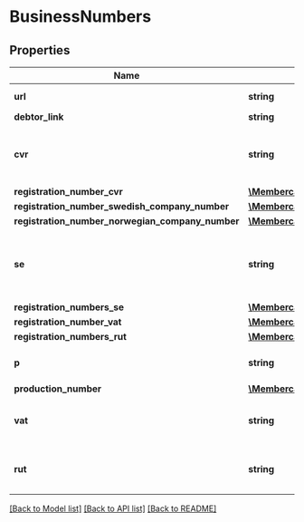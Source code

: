 # BusinessNumbers

## Properties
Name | Type | Description | Notes
------------ | ------------- | ------------- | -------------
**url** | **string** | The link to the current resource | [optional] 
**debtor_link** | **string** | A link to the Debtor | [optional] 
**cvr** | **string** | CVR - Company registration number -   Deprecated. Please refer to the RegistrationNumberCVR | [optional] 
**registration_number_cvr** | [**\Membercare\Client\Model\RegistrationNumberCVR**](RegistrationNumberCVR.md) |  | [optional] 
**registration_number_swedish_company_number** | [**\Membercare\Client\Model\RegistrationNumberSwedishCompanyNumber**](RegistrationNumberSwedishCompanyNumber.md) |  | [optional] 
**registration_number_norwegian_company_number** | [**\Membercare\Client\Model\RegistrationNumberNorwegianCompanyNumber**](RegistrationNumberNorwegianCompanyNumber.md) |  | [optional] 
**se** | **string** | SE - Danish vat number - only newest valid number is returned!  Deprecated. Please refer to the RegistrationNumbersSE | [optional] 
**registration_numbers_se** | [**\Membercare\Client\Model\RegistrationNumberSE[]**](RegistrationNumberSE.md) | SE - Danish vat numbers | [optional] 
**registration_number_vat** | [**\Membercare\Client\Model\RegistrationNumberVAT**](RegistrationNumberVAT.md) |  | [optional] 
**registration_numbers_rut** | [**\Membercare\Client\Model\RegistrationNumberRUT[]**](RegistrationNumberRUT.md) | RUT numbers | [optional] 
**p** | **string** | Production Number -   Deprecated. Please refer to the ProductionNumber | [optional] 
**production_number** | [**\Membercare\Client\Model\ProductionNumber**](ProductionNumber.md) |  | [optional] 
**vat** | **string** | International VAT Number  Deprecated. Please refer to the RegistrationNumberVAT | [optional] 
**rut** | **string** | International RUT Number  Deprecated. Please refer to the RegistrationNumbersRUT | [optional] 

[[Back to Model list]](../../README.md#documentation-for-models) [[Back to API list]](../../README.md#documentation-for-api-endpoints) [[Back to README]](../../README.md)

